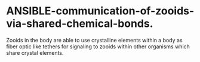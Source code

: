 # ANSIBLE-communication-of-zooids-via-shared-chemical-bonds.
Zooids in the body are able to use crystalline elements within a body as fiber optic like tethers for signaling to zooids within other organisms which share crystal elements.
